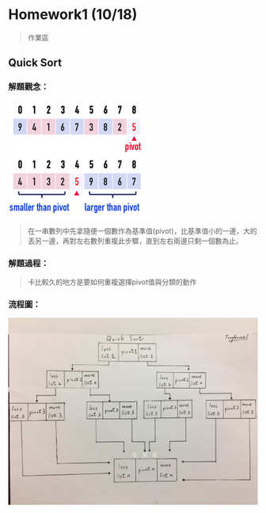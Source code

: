 # Homework1 (10/18)
> 作業區

## Quick Sort 

### 解題觀念：
![](/Homework/images/quicksort.png)
>在一串數列中先拿隨便一個數作為基準值(pivot)，比基準值小的一邊，大的丟另一邊，再對左右數列重複此步驟，直到左右兩邊只剩一個數為止。
### 解題過程：
>卡比較久的地方是要如何重複選擇pivot值與分類的動作
### 流程圖：
![](/Homework/images/quicksort%20flowchart.jpg)

